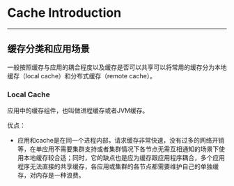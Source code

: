 # Cache Introduction
---

## 缓存分类和应用场景

一般按照缓存与应用的耦合程度以及缓存是否可以共享可以将常用的缓存分为本地缓存（local cache）和分布式缓存（remote cache）。

### Local Cache    

应用中的缓存组件，也叫做进程缓存或者JVM缓存。

优点：
- 应用和cache是在同一个进程内部，请求缓存非常快速，没有过多的网络开销等，在单应用不需要集群支持或者集群情况下各节点无需互相通知的场景下使用本地缓存较合适；同时，它的缺点也是应为缓存跟应用程序耦合，多个应用程序无法直接的共享缓存，各应用或集群的各节点都需要维护自己的单独缓存，对内存是一种浪费。